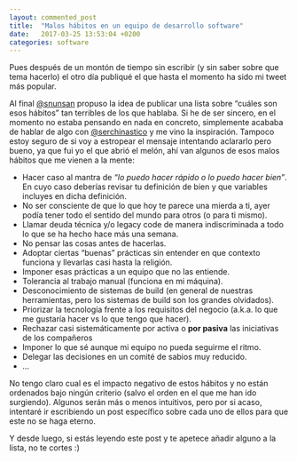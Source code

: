 ```yaml
---
layout: commented_post
title:  "Malos hábitos en un equipo de desarrollo software"
date:   2017-03-25 13:53:04 +0200
categories: software
---
```


Pues después de un montón de tiempo sin escribir (y sin saber sobre que tema hacerlo) el otro día publiqué el que hasta el momento ha sido mi tweet más popular.


Al final [@snunsan](https://twitter.com/snunsan) propuso la idea de publicar una lista sobre “cuáles son esos hábitos” tan terribles de los que hablaba. Si he de ser sincero, en el momento no estaba pensando en nada en concreto, simplemente acababa de hablar de algo con [@serchinastico](https://twitter.com/serchinastico) y me vino la inspiración. Tampoco estoy seguro de si voy a estropear el mensaje intentando aclararlo pero bueno, ya que fui yo el que abrió el melón, ahí van algunos de esos malos hábitos que me vienen a la mente:

* Hacer caso al mantra de _“lo puedo hacer rápido o lo puedo hacer bien”_. En cuyo caso deberías revisar tu definición de bien y que variables incluyes en dicha definición.
* No ser consciente de que lo que hoy te parece una mierda a ti, ayer podía tener todo el sentido del mundo para otros (o para ti mismo).
* Llamar deuda técnica y/o legacy code de manera indiscriminada a todo lo que se ha hecho hace más una semana.
* No pensar las cosas antes de hacerlas.
* Adoptar ciertas “buenas” prácticas sin entender en que contexto funciona y llevarlas casi hasta la religión.
* Imponer esas prácticas a un equipo que no las entiende.
* Tolerancia al trabajo manual (funciona en mi máquina).
* Desconocimiento de sistemas de build (en general de nuestras herramientas, pero los sistemas de build son los grandes olvidados).
* Priorizar la tecnología frente a los requisitos del negocio (a.k.a. lo que me gustaría hacer vs lo que tengo que hacer).
* Rechazar casi sistemáticamente por activa o **por pasiva** las iniciativas de los compañeros
* Imponer lo que sé aunque mi equipo no pueda seguirme el ritmo.
* Delegar las decisiones en un comité de sabios muy reducido.
* …

No tengo claro cual es el impacto negativo de estos hábitos y no están ordenados bajo ningún criterio (salvo el orden en el que me han ido surgiendo). Algunos serán más o menos intuitivos, pero por si acaso, intentaré ir escribiendo un post específico sobre cada uno de ellos para que este no se haga eterno.

Y desde luego, si estás leyendo este post y te apetece añadir alguno a la lista, no te cortes :)
